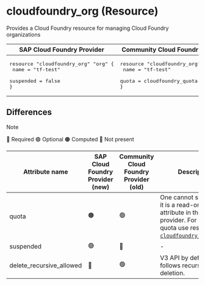 # cloudfoundry_org (Resource)

Provides a Cloud Foundry resource for managing Cloud Foundry organizations


|  SAP Cloud Foundry Provider |Community Cloud Foundry Provider |
| -- | -- |
|  <pre>resource "cloudfoundry_org" "org" {</br>  name      = "tf-test"</br>  suspended = false</br>}</br></pre> |<pre>resource "cloudfoundry_org" "org" {</br>    name = "tf-test"</br>    quota = cloudfoundry_quota.runaway.id</br>}</br></pre> |

## Differences

> [!NOTE]  
> 🔵 Required  🟢 Optional 🟠 Computed  🔴 Not present

| Attribute name | SAP Cloud Foundry Provider (new)|  Community Cloud Foundry Provider (old) | Description |
| --- | --- | --- | --- |
| quota | 🟠| 🟢 | One cannot set quota as it is a read-only attribute in the current provider. For setting quota use resource [`cloudfoundry_org_quota`](./org_quota.md). |
| suspended | 🟢 | 🔴 | - |
| delete_recursive_allowed | 🔴 | 🟢 | V3 API by default follows recursive deletion. |
